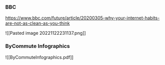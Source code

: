 
### BBC

https://www.bbc.com/future/article/20200305-why-your-internet-habits-are-not-as-clean-as-you-think

![[Pasted image 20221122231137.png]]

### ByCommute Infographics

![[ByCommuteInfographics.pdf]]